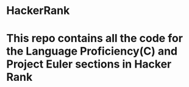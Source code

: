 # HackerRank
# This repo contains all the code for the Language Proficiency(C) and Project Euler sections in Hacker Rank
